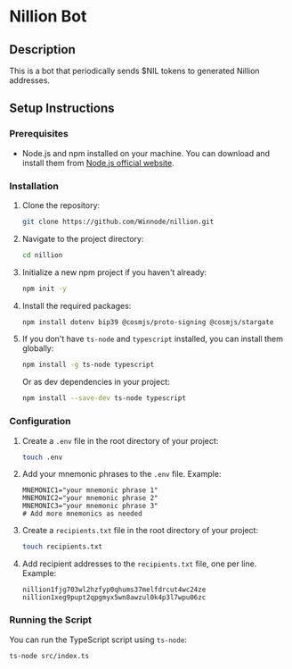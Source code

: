 # Nillion Bot

## Description

This is a bot that periodically sends $NIL tokens to generated Nillion addresses.

## Setup Instructions

### Prerequisites

- Node.js and npm installed on your machine. You can download and install them from [Node.js official website](https://nodejs.org/).

### Installation

1. Clone the repository:

    ```bash
    git clone https://github.com/Winnode/nillion.git
    ```

2. Navigate to the project directory:

    ```bash
    cd nillion
    ```

3. Initialize a new npm project if you haven't already:

    ```bash
    npm init -y
    ```

4. Install the required packages:

    ```bash
    npm install dotenv bip39 @cosmjs/proto-signing @cosmjs/stargate
    ```

5. If you don't have `ts-node` and `typescript` installed, you can install them globally:

    ```bash
    npm install -g ts-node typescript
    ```

    Or as dev dependencies in your project:

    ```bash
    npm install --save-dev ts-node typescript
    ```

### Configuration

1. Create a `.env` file in the root directory of your project:

    ```bash
    touch .env
    ```

2. Add your mnemonic phrases to the `.env` file. Example:

    ```plaintext
    MNEMONIC1="your mnemonic phrase 1"
    MNEMONIC2="your mnemonic phrase 2"
    MNEMONIC3="your mnemonic phrase 3"
    # Add more mnemonics as needed
    ```

3. Create a `recipients.txt` file in the root directory of your project:

    ```bash
    touch recipients.txt
    ```

4. Add recipient addresses to the `recipients.txt` file, one per line. Example:

    ```plaintext
    nillion1fjg703wl2hzfyp0qhums37melfdrcut4wc24ze
    nillion1xeg9pupt2qpgmyx5wn8awzul0k4p3l7wpu06zc
    ```

### Running the Script

You can run the TypeScript script using `ts-node`:

```bash
ts-node src/index.ts
